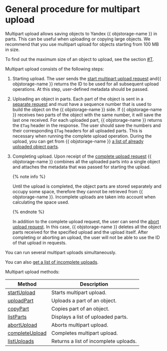 # General procedure for multipart upload

Multipart upload allows saving objects to Yandex {{ objstorage-name }} in parts. This can be useful when uploading or copying large objects. We recommend that you use multipart upload for objects starting from 100 MB in size.

To find out the maximum size of an object to upload, see the section [#T](../../concepts/limits.md).

Multipart upload consists of the following steps:

1. Starting upload.
The user sends the [start multipart upload request](multipart/startupload.md) and{{ objstorage-name }} returns the ID to be used for all subsequent upload operations.
At this step, user-defined metadata should be passed.

1. Uploading an object in parts.
Each part of the object is sent in a [separate request](multipart/uploadpart.md) and must have a sequence number that is used to build the object on the {{ objstorage-name }} side. If {{ objstorage-name }} receives two parts of the object with the same number, it will save the last one received.
For each uploaded part, {{ objstorage-name }} returns the `ETag` header in the response. The user should save the numbers and their corresponding `ETag` headers for all uploaded parts. This is necessary when running the complete upload operation.
During the upload, you can get from {{ objstorage-name }} [a list of already uploaded object parts](multipart/listparts.md).

1. Completing upload.
Upon receipt of the [complete upload request](multipart/completeupload.md,) {{ objstorage-name }} combines all the uploaded parts into a single object and attaches the metadata that was passed for starting the upload.

    {% note info %}

    Until the upload is completed, the object parts are stored separately and occupy some space, therefore they cannot be retrieved from {{ objstorage-name }}. Incomplete uploads are taken into account when calculating the space used.

    {% endnote %}

    In addition to the complete upload request, the user can send the [abort upload request](multipart/abortupload.md). In this case, {{ objstorage-name }} deletes all the object parts received for the specified upload and the upload itself.
After completing or aborting an upload, the user will not be able to use the ID of that upload in requests.

You can run several multipart uploads simultaneously.

You can also [get a list of incomplete uploads](multipart/listuploads.md).

Multipart upload methods:

| Method | Description |
| ----- | -------- |
| [startUpload](multipart/startupload.md) | Starts multipart upload. |
| [uploadPart](multipart/uploadpart.md) | Uploads a part of an object. |
| [copyPart](multipart/copypart.md) | Copies part of an object. |
| [listParts](multipart/listparts.md) | Displays a list of uploaded parts. |
| [abortUpload](multipart/abortupload.md) | Aborts multipart upload. |
| [completeUpload](multipart/completeupload.md) | Completes multipart upload. |
| [listUploads](multipart/listuploads.md) | Returns a list of incomplete uploads. |

